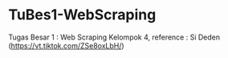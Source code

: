 # TuBes1-WebScraping
Tugas Besar 1 : Web Scraping Kelompok 4, reference : Si Deden (https://vt.tiktok.com/ZSe8oxLbH/)
